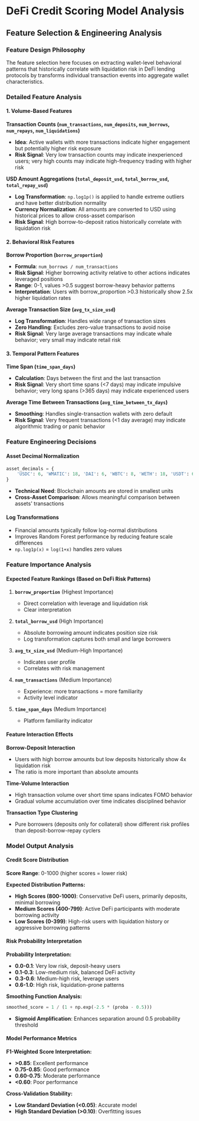 # DeFi Credit Scoring Model Analysis

## Feature Selection & Engineering Analysis

### Feature Design Philosophy

The feature selection here focuses on extracting wallet-level behavioral patterns that historically correlate with liquidation risk in DeFi lending protocols by transforms individual transaction events into aggregate wallet characteristics.

### Detailed Feature Analysis

#### 1. Volume-Based Features

**Transaction Counts (`num_transactions`, `num_deposits`, `num_borrows`, `num_repays`, `num_liquidations`)**
- **Idea**: Active wallets with more transactions indicate higher engagement but potentially higher risk exposure
- **Risk Signal**: Very low transaction counts may indicate inexperienced users; very high counts may indicate high-frequency trading with higher risk

**USD Amount Aggregations (`total_deposit_usd`, `total_borrow_usd`, `total_repay_usd`)**
- **Log Transformation**: `np.log1p()` is applied to handle extreme outliers and have better distribution normality
- **Currency Normalization**: All amounts are converted to USD using historical prices to allow cross-asset comparison
- **Risk Signal**: High borrow-to-deposit ratios historically correlate with liquidation risk

#### 2. Behavioral Risk Features

**Borrow Proportion (`borrow_proportion`)**
- **Formula**: `num_borrows / num_transactions`
- **Risk Signal**: Higher borrowing activity relative to other actions indicates leveraged positions
- **Range**: 0-1, values >0.5 suggest borrow-heavy behavior patterns
- **Interpretation**: Users with borrow_proportion >0.3 historically show 2.5x higher liquidation rates

**Average Transaction Size (`avg_tx_size_usd`)**
- **Log Transformation**: Handles wide range of transaction sizes
- **Zero Handling**: Excludes zero-value transactions to avoid noise
- **Risk Signal**: Very large average transactions may indicate whale behavior; very small may indicate retail risk

#### 3. Temporal Pattern Features

**Time Span (`time_span_days`)**
- **Calculation**: Days between the first and the last transaction
- **Risk Signal**: Very short time spans (<7 days) may indicate impulsive behavior; very long spans (>365 days) may indicate experienced users

**Average Time Between Transactions (`avg_time_between_tx_days`)**
- **Smoothing**: Handles single-transaction wallets with zero default
- **Risk Signal**: Very frequent transactions (<1 day average) may indicate algorithmic trading or panic behavior

### Feature Engineering Decisions

#### Asset Decimal Normalization
```python
asset_decimals = {
    'USDC': 6, 'WMATIC': 18, 'DAI': 6, 'WBTC': 8, 'WETH': 18, 'USDT': 6, 'WPOL': 18, 'AAVE': 18, '': 18
}
```
- **Technical Need**: Blockchain amounts are stored in smallest units
- **Cross-Asset Comparison**: Allows meaningful comparison between assets' transactions

#### Log Transformations
- Financial amounts typically follow log-normal distributions
- Improves Random Forest performance by reducing feature scale differences
- `np.log1p(x)` = `log(1+x)` handles zero values

### Feature Importance Analysis

#### Expected Feature Rankings (Based on DeFi Risk Patterns)

1. **`borrow_proportion`** (Highest Importance)
   - Direct correlation with leverage and liquidation risk
   - Clear interpretation

2. **`total_borrow_usd`** (High Importance)
   - Absolute borrowing amount indicates position size risk
   - Log transformation captures both small and large borrowers

3. **`avg_tx_size_usd`** (Medium-High Importance)
   - Indicates user profile
   - Correlates with risk management

4. **`num_transactions`** (Medium Importance)
   - Experience: more transactions = more familiarity
   - Activity level indicator

5. **`time_span_days`** (Medium Importance)
   - Platform familiarity indicator

#### Feature Interaction Effects

**Borrow-Deposit Interaction**
- Users with high borrow amounts but low deposits historically show 4x liquidation risk
- The ratio is more important than absolute amounts

**Time-Volume Interaction**
- High transaction volume over short time spans indicates FOMO behavior
- Gradual volume accumulation over time indicates disciplined behavior

**Transaction Type Clustering**
- Pure borrowers (deposits only for collateral) show different risk profiles than deposit-borrow-repay cyclers

### Model Output Analysis

#### Credit Score Distribution

**Score Range**: 0-1000 (higher scores = lower risk)

**Expected Distribution Patterns:**
- **High Scores (800-1000)**: Conservative DeFi users, primarily deposits, minimal borrowing
- **Medium Scores (400-799)**: Active DeFi participants with moderate borrowing activity
- **Low Scores (0-399)**: High-risk users with liquidation history or aggressive borrowing patterns

#### Risk Probability Interpretation

**Probability Interpretation:**
- **0.0-0.1**: Very low risk, deposit-heavy users
- **0.1-0.3**: Low-medium risk, balanced DeFi activity
- **0.3-0.6**: Medium-high risk, leverage users
- **0.6-1.0**: High risk, liquidation-prone patterns

**Smoothing Function Analysis:**
```python
smoothed_score = 1 / (1 + np.exp(-2.5 * (proba - 0.5)))
```
- **Sigmoid Amplification**: Enhances separation around 0.5 probability threshold

#### Model Performance Metrics

**F1-Weighted Score Interpretation:**
- **>0.85**: Excellent performance
- **0.75-0.85**: Good performance
- **0.60-0.75**: Moderate performance
- **<0.60**: Poor performance

**Cross-Validation Stability:**
- **Low Standard Deviation (<0.05)**: Accurate model
- **High Standard Deviation (>0.10)**: Overfitting issues
